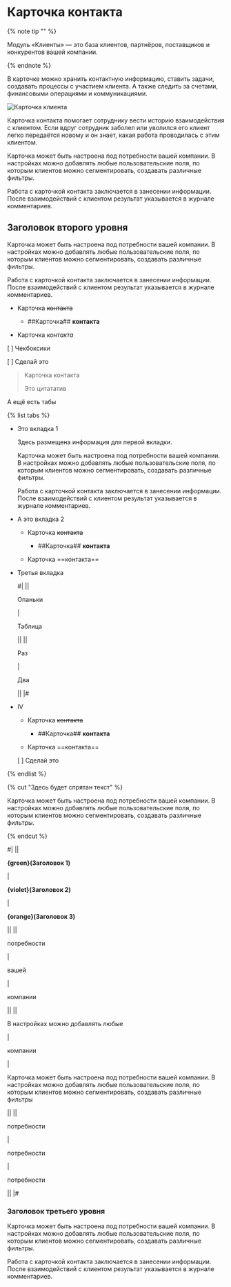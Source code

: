 # Карточка контакта

{% note tip "" %}

Модуль «Клиенты» — это база клиентов, партнёров, поставщиков и конкурентов вашей компании.

{% endnote %}

В карточке можно хранить контактную информацию, ставить задачи, создавать процессы с участием клиента. А также следить за счетами, финансовыми операциями и коммуникациями.

![Карточка клиента](https://hlp-img.megaplan.ru/2024.09.2301.png "Карточка клиента")

Карточка контакта помогает сотруднику вести историю взаимодействия с клиентом. Если вдруг сотрудник заболел или уволился его клиент легко передаётся новому и он знает, какая работа проводилась с этим клиентом.

Карточка может быть настроена под потребности вашей компании. В настройках можно добавлять любые пользовательские поля, по которым клиентов можно сегментировать, создавать различные фильтры.

Работа с карточкой контакта заключается в занесении информации. После взаимодействий с клиентом результат указывается в журнале комментариев.

## Заголовок второго уровня

Карточка может быть настроена под потребности вашей компании. В настройках можно добавлять любые пользовательские поля, по которым клиентов можно сегментировать, создавать различные фильтры.

Работа с карточкой контакта заключается в занесении информации. После взаимодействий с клиентом результат указывается в журнале комментариев.

* Карточка ~~контакта~~

  * ##Карточка## **контакта**

* Карточка *контакта*

[ ] Чекбоксики

[ ] Сделай это

> Карточка контакта
>
> Это цитататив

А ещё есть табы

{% list tabs %}

- Это вкладка 1

  Здесь размещена информация для первой вкладки.

  Карточка может быть настроена под потребности вашей компании. В настройках можно добавлять любые пользовательские поля, по которым клиентов можно сегментировать, создавать различные фильтры.

  Работа с карточкой контакта заключается в занесении информации. После взаимодействий с клиентом результат указывается в журнале комментариев.

- А это вкладка 2

  * Карточка ~~контакта~~

    * ##Карточка## **контакта**

  * Карточка ==контакта==

- Третья вкладка

  
  #|
  ||
  
  Опаньки

  |
  
  Таблица

  ||
  ||
  
  Раз

  |
  
  Два

  ||
  |#
  

- IV

  * Карточка ~~контакта~~

    * ##Карточка## **контакта**

  * Карточка ==контакта==

  [ ] Сделай это

{% endlist %}

{% cut "Здесь будет спрятан текст" %}

Карточка может быть настроена под потребности вашей компании. В настройках можно добавлять любые пользовательские поля, по которым клиентов можно сегментировать, создавать различные фильтры.

{% endcut %}

#|
||

**{green}(Заголовок 1)**

|

**{violet}(Заголовок 2)**

|

**{orange}(Заголовок 3)**

||
||

потребности

|

вашей

|

компании

||
||

В настройках можно добавлять любые

|

компании

|

Карточка может быть настроена под потребности вашей компании. В настройках можно добавлять любые пользовательские поля, по которым клиентов можно сегментировать, создавать различные фильтры

||
||

потребности

|

потребности

|

потребности

||
|#



### Заголовок третьего уровня

Карточка может быть настроена под потребности вашей компании. В настройках можно добавлять любые пользовательские поля, по которым клиентов можно сегментировать, создавать различные фильтры.

Работа с карточкой контакта заключается в занесении информации. После взаимодействий с клиентом результат указывается в журнале комментариев.